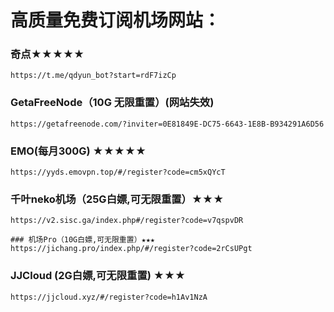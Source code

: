 # 高质量免费订阅机场网站：

### 奇点★★★★★
```
https://t.me/qdyun_bot?start=rdF7izCp
```
### GetaFreeNode（10G 无限重置）(网站失效)
```
https://getafreenode.com/?inviter=0E81849E-DC75-6643-1E8B-B934291A6D56
```
### EMO(每月300G) ★★★★★
```
https://yyds.emovpn.top/#/register?code=cm5xQYcT
```
### 千叶neko机场（25G白嫖,可无限重置）★★★
```
https://v2.sisc.ga/index.php#/register?code=v7qspvDR
```
```
### 机场Pro（10G白嫖,可无限重置）★★★
https://jichang.pro/index.php/#/register?code=2rCsUPgt
```
### JJCloud (2G白嫖,可无限重置) ★★★
```
https://jjcloud.xyz/#/register?code=h1Av1NzA
```
